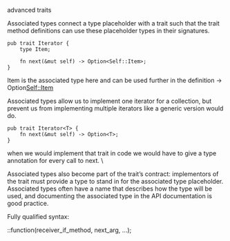 advanced traits 

Associated types connect a type placeholder with a trait such that the trait method definitions can use these placeholder types in their signatures.

```
pub trait Iterator {
    type Item;

    fn next(&mut self) -> Option<Self::Item>;
}
```
Item is the associated type here and can be used further in the definition -> Option<Self::Item>

Associated types allow us to implement one iterator for a collection, but prevent us from implementing multiple iterators like a generic version would do.

```
pub trait Iterator<T> {
    fn next(&mut self) -> Option<T>;
}
```
when we would implement that trait in code we would have to give a type annotation for every call to next. \

Associated types also become part of the trait’s contract: implementors of the trait must provide a type to stand in for the associated type placeholder. Associated types often have a name that describes how the type will be used, and documenting the associated type in the API documentation is good practice.

Fully qualified syntax:

<Type as Trait>::function(receiver_if_method, next_arg, ...);
